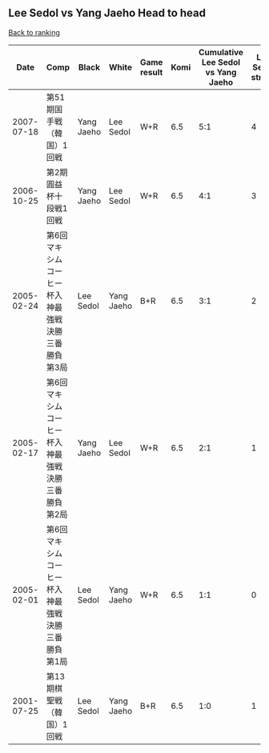 ## Lee Sedol vs Yang Jaeho Head to head

[Back to ranking](../../index.md)




| **Date** | **Comp** | **Black** | **White** | **Game result** | **Komi** | **Cumulative Lee Sedol vs Yang Jaeho** | **Lee Sedol streak** | **Yang Jaeho streak** | 
| --- | --- | --- | --- | --- | --- | --- | --- | --- |
| 2007-07-18 | 第51期国手戦（韓国）1回戦 | Yang Jaeho | Lee Sedol | W+R | 6.5 | 5:1 | 4 | 0 | 
| 2006-10-25 | 第2期圓益杯十段戦1回戦 | Yang Jaeho | Lee Sedol | W+R | 6.5 | 4:1 | 3 | 0 | 
| 2005-02-24 | 第6回マキシムコーヒー杯入神最強戦決勝三番勝負第3局 | Lee Sedol | Yang Jaeho | B+R | 6.5 | 3:1 | 2 | 0 | 
| 2005-02-17 | 第6回マキシムコーヒー杯入神最強戦決勝三番勝負第2局 | Yang Jaeho | Lee Sedol | W+R | 6.5 | 2:1 | 1 | 0 | 
| 2005-02-01 | 第6回マキシムコーヒー杯入神最強戦決勝三番勝負第1局 | Lee Sedol | Yang Jaeho | W+R | 6.5 | 1:1 | 0 | 1 | 
| 2001-07-25 | 第13期棋聖戦（韓国）1回戦 | Lee Sedol | Yang Jaeho | B+R | 6.5 | 1:0 | 1 | 0 |




